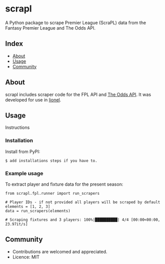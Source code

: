 # scrapl
A Python package to scrape Premier League (ScraPL) data from the Fantasy Premier League and The Odds API.

## Index

- [About](#about)
- [Usage](#usage)
- [Community](#community)

## About
scrapl includes scraper code for the FPL API and [The Odds API](https://the-odds-api.com/). It was developed for use in [lionel](https://github.com/jth500/lionel).

## Usage
Instructions

### Installation
Install from PyPI:

```
$ add installations steps if you have to.
```

### Example usage

To extract player and fixture data for the present season:
```
from scrapl.fpl.runner import run_scrapers

# Player IDs - if not provided all players will be scraped by default
elements = [1, 2, 3]
data = run_scrapers(elements)

# Scraping fixtures and 3 players: 100%|██████████| 4/4 [00:00<00:00, 23.97it/s]
```

## Community

- Contributions are welcomed and appreciated.
- Licence: MIT